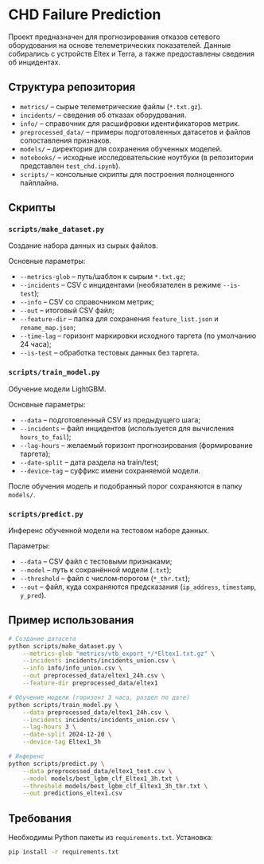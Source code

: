 # CHD Failure Prediction

Проект предназначен для прогнозирования отказов сетевого оборудования на основе телеметрических показателей. Данные собирались с устройств Eltex и Terra, а также предоставлены сведения об инцидентах.

## Структура репозитория

- `metrics/` – сырые телеметрические файлы (`*.txt.gz`).
- `incidents/` – сведения об отказах оборудования.
- `info/` – справочник для расшифровки идентификаторов метрик.
- `preprocessed_data/` – примеры подготовленных датасетов и файлов сопоставления признаков.
- `models/` – директория для сохранения обученных моделей.
- `notebooks/` – исходные исследовательские ноутбуки (в репозитории представлен `test_chd.ipynb`).
- `scripts/` – консольные скрипты для построения полноценного пайплайна.

## Скрипты

### `scripts/make_dataset.py`
Создание набора данных из сырых файлов.

Основные параметры:
- `--metrics-glob` – путь/шаблон к сырым `*.txt.gz`;
- `--incidents` – CSV с инцидентами (необязателен в режиме `--is-test`);
- `--info` – CSV со справочником метрик;
- `--out` – итоговый CSV файл;
- `--feature-dir` – папка для сохранения `feature_list.json` и `rename_map.json`;
- `--time-lag` – горизонт маркировки исходного таргета (по умолчанию 24 часа);
- `--is-test` – обработка тестовых данных без таргета.

### `scripts/train_model.py`
Обучение модели LightGBM.

Основные параметры:
- `--data` – подготовленный CSV из предыдущего шага;
- `--incidents` – файл инцидентов (используется для вычисления `hours_to_fail`);
- `--lag-hours` – желаемый горизонт прогнозирования (формирование таргета);
- `--date-split` – дата раздела на train/test;
- `--device-tag` – суффикс имени сохраняемой модели.

После обучения модель и подобранный порог сохраняются в папку `models/`.

### `scripts/predict.py`
Инференс обученной модели на тестовом наборе данных.

Параметры:
- `--data` – CSV файл с тестовыми признаками;
- `--model` – путь к сохранённой модели (`.txt`);
- `--threshold` – файл с числом‑порогом (`*_thr.txt`);
- `--out` – файл, куда сохраняются предсказания (`ip_address`, `timestamp`, `y_pred`).

## Пример использования
```bash
# Создание датасета
python scripts/make_dataset.py \
    --metrics-glob "metrics/vtb_export_*/*Eltex1.txt.gz" \
    --incidents incidents/incidents_union.csv \
    --info info/info_union.csv \
    --out preprocessed_data/eltex1_24h.csv \
    --feature-dir preprocessed_data/eltex1

# Обучение модели (горизонт 3 часа, раздел по дате)
python scripts/train_model.py \
    --data preprocessed_data/eltex1_24h.csv \
    --incidents incidents/incidents_union.csv \
    --lag-hours 3 \
    --date-split 2024-12-20 \
    --device-tag Eltex1_3h

# Инференс
python scripts/predict.py \
    --data preprocessed_data/eltex1_test.csv \
    --model models/best_lgbm_clf_Eltex1_3h.txt \
    --threshold models/best_lgbm_clf_Eltex1_3h_thr.txt \
    --out predictions_eltex1.csv
```

## Требования
Необходимы Python пакеты из `requirements.txt`. Установка:
```bash
pip install -r requirements.txt
```

